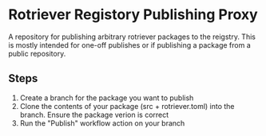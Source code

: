 # Rotriever Registory Publishing Proxy

A repository for publishing arbitrary rotriever packages to the reigstry. This is mostly intended for one-off publishes or if publishing a package from a public repository.

## Steps

1. Create a branch for the package you want to publish
2. Clone the contents of your package (src + rotriever.toml) into the branch. Ensure the package verion is correct
3. Run the "Publish" workflow action on your branch
